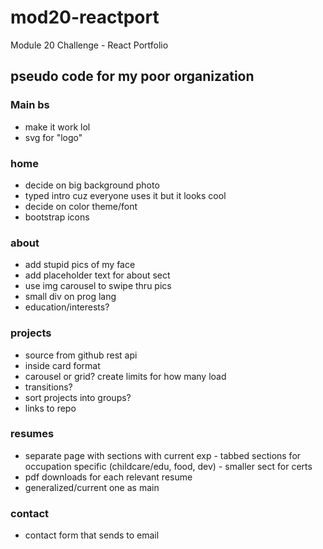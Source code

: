 # mod20-reactport
Module 20 Challenge - React Portfolio

## pseudo code for my poor organization

### Main bs
 - make it work lol
 - svg for "logo"
 <!-- - check if bootstrap icons font actually works
 - socials in footer -->
 
### home
 - decide on big background photo
 - typed intro cuz everyone uses it but it looks cool
 - decide on color theme/font
 - bootstrap icons 

 ### about
 - add stupid pics of my face
 - add placeholder text for about sect
 - use img carousel to swipe thru pics
 - small div on prog lang
 - education/interests?

 ### projects
  - source from github rest api
  - inside card format
  - carousel or grid? create limits for how many load
  - transitions?
  - sort projects into groups?
  - links to repo

  ### resumes
   - separate page with sections with current exp
    - tabbed sections for occupation specific (childcare/edu, food, dev)
    - smaller sect for certs
   - pdf downloads for each relevant resume
   - generalized/current one as main

   ### contact
   - contact form that sends to email